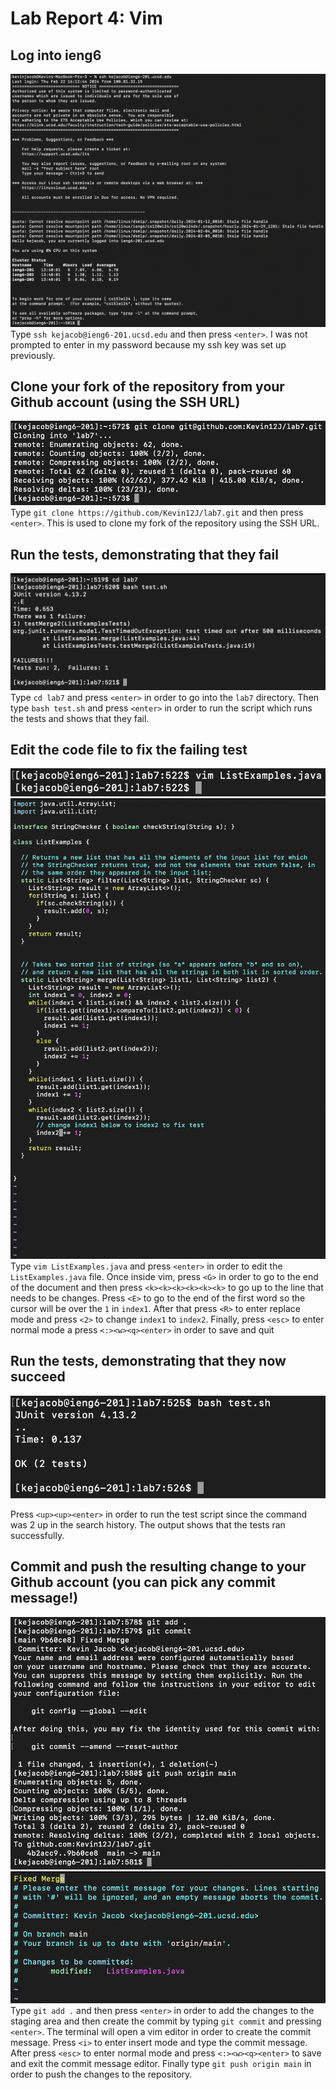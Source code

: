 # Lab Report 4: Vim
## Log into ieng6
![Step4](/Step4.png)
Type `ssh kejacob@ieng6-201.ucsd.edu` and then press `<enter>`. I was not prompted to enter in my password because my ssh key was set up previously.
## Clone your fork of the repository from your Github account (using the SSH URL)
![Step5](/Step5Fix2.png)
Type `git clone https://github.com/Kevin12J/lab7.git` and then press `<enter>`. This is used to clone my fork of the repository using the SSH URL.
## Run the tests, demonstrating that they fail
![Step6](/Step6.png)
Type `cd lab7` and press `<enter>` in order to go into the `lab7` directory. Then type `bash test.sh` and press `<enter>` in order to run the script which runs the tests and shows that they fail.
## Edit the code file to fix the failing test
![Step7A](/Step7A.png)
![Step7B](/Step7B.png)
Type `vim ListExamples.java` and press `<enter>` in order to edit the `ListExamples.java` file. Once inside vim, press `<G>` in order to go to the end of the document and then press `<k><k><k><k><k><k>` to go up to the line that needs to be changes. Press `<E>` to go to the end of the first word so the cursor will be over the `1` in `index1`. After that press `<R>` to enter replace mode and press `<2>` to change `index1` to `index2`. Finally, press `<esc>` to enter normal mode a press `<:><w><q><enter>` in order to save and quit
## Run the tests, demonstrating that they now succeed
![Step8](/Step8.png)

Press `<up><up><enter>` in order to run the test script since the command was 2 up in the search history. The output shows that the tests ran successfully.
## Commit and push the resulting change to your Github account (you can pick any commit message!)
![Step9A](/Step9A.png)
![Step9B](/Step9B.png)
Type `git add .` and then press `<enter>` in order to add the changes to the staging area and then create the commit by typing `git commit` and pressing `<enter>`. The terminal will open a vim editor in order to create the commit message. Press `<i>` to enter insert mode and type the commit message. After press `<esc>` to enter normal mode and press `<:><w><q><enter>` to save and exit the commit message editor. Finally type `git push origin main` in order to push the changes to the repository.
